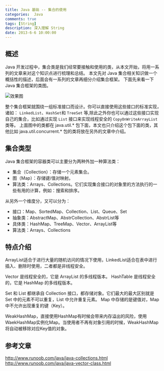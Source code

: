 ```yaml
---
title: Java 基础 -- 集合的使用
categories:  Java
comments: true
tags: [String]
description: 深入理解 String
date: 2013-6-6 10:00:00
---
```


## 概述

Java 开发过程中，集合类是我们经常要接触和使用的类，从本文开始，将用一系列的文章来对这个知识点进行梳理和总结。
本文先对 Java 集合相关知识做一个概括性的描述，后面会有一系列的文章再细分介绍集合框架。
下面先来看一下 Java 集合框架的类图。

![效果图](http://www.plantuml.com/plantuml/svg/XLEnRXH13EtdAqRfao-W2882K4125q7jx1aOtTpkCJCRwGIfa29A2X12aP3egA10eipVt05_mNd7hCUQMr9aitxsivzzRuzZWf3wfJUdBdcq1m_W7EoVgylDkxVRBvVRppytLzS7nhImnBY21kslRn-tFpxOLwRn4AEz7GAi8mTtEk-nIQvhexaeITllxtzVlzby-ieyAbsk8C2PHmsaBcZgGrZjIAvD69vnN4IpBYISQ-mHdBldr9bWE8ifG9Cio-LmJ-gk6vH3MBEYUn1VK5sEdY8iD7BYsWNEDKPHAhQwFySskRJ-LyNmQK0SGjhkrkkZ8oLCtYbvUCXAweGIbVzpGccJAI9FjhMP8IcgpfXSDxz9fhXnBMjSJwfO06TgIdKevG7nbLX1mGLuuc8g3O9bzBZ77Ylxg1fPZU09-yZagGgICPNxJ-CiS9BtigShWH-w5vQZZk8iYSG6WZt19dM1Wrc2Pb5-ojHPaVCe8nkpmNPm1TArAv2FBh0slE2cXjXjwgZqiDoZnCj0QFNTRXv3M-p-U8Q0DpFpgiDJs9AO8IihZ3U-SIljlsAwVARx4kCFBtJUOCmGLHHeQzJ7Ov_iouXHwWjBMM6Vt2h3sN4NvXZRUR_qVm40)

整个集合框架就围绕一组标准接口而设计。你可以直接使用这些接口的标准实现，诸如： `LinkedList`、`HashSet`和 `TreeSet` 等,除此之外你也可以通过这些接口实现自己的集合，比如通过实现 `List` 接口来实现线程安全的 `CopyOnWriteArrayList` 类等。
上面图中的类都在 java.util.* 包下面，本文也只介绍这个包下面的类，其他比如 java.util.concurrent.* 包的类将放在另外的文章中介绍。

## 集合类型

Java 集合框架的容器类可以主要分为两种外加一种算法类：

 - 集合（Collection）：存储一个元素集合。
 - 图（Map）：存储键/值对映射。
 - 算法类：Arrays、Collections。它们实现集合接口的对象里的方法执行的一些有用的计算，例如：搜索和排序。

从另外一个维度分，又可以分为：

 - 接口：Map、SortedMap、Collection、List、Queue、Set
 - 抽象类：AbstractMap、AbstrCollection、AbstrList等
 - 具体类：HashMap、TreeMap、Vector、ArrayList等
 - 算法类：Arrays、Collections


## 特点介绍

ArrayList适合于进行大量的随机访问的情况下使用，LinkedList适合在表中进行插入、删除时使用，二者都是非线程安全。

Vector 是线程安全的，它是 ArrayList 的多线程版本。
HashTable 是线程安全的，它是 HashMap 的多线程版本。

Set 和 List 都继承自 Collection 接口，都存储对象。它们最大的最大区别就是 Set 中的元素不可以重复，List 中允许重复元素。
Map 中存储的是键值对，Map中不允许出现重复的键（Key）。

WeakHashMap，直接使用HashMap有时候会带来内存溢出的风险，使用WaekHashMap实例化Map。当使用者不再有对象引用的时候，WeakHashMap将自动被移除对应Key值的对象。



## 参考文章

http://www.runoob.com/java/java-collections.html
http://www.runoob.com/java/java-vector-class.html


<!-- plantuml 代码 -->

<!--  

@startuml
Title "Java 集合框架图"

namespace 算法 {
class Arrays
class Collections
}

namespace 比较器 {
class Comparable
class Comparator
}

namespace Map {
interface Map
interface SortedMap
interface NavigableMap
abstract class AbstractMap
abstract class Dictionary
class HashMap
class WeakHashMap
class LinkedHashMap
class Hashtable
class IdentityHashMap

class TreeMap

Map <|.. AbstractMap
AbstractMap <|-- HashMap
AbstractMap <|-- WeakHashMap
HashMap <|-- LinkedHashMap
Map <|.. Hashtable
Dictionary  <|-- Hashtable
Map  <|-- SortedMap
SortedMap  <|-- NavigableMap
AbstractMap <|-- TreeMap
NavigableMap <|.. TreeMap
AbstractMap <|-- IdentityHashMap
}

namespace Collection {
interface Collection
interface List
interface Set
interface Queue
interface SortedSet
interface NavigableSet
abstract class AbstractCollection
abstract class AbstractList
abstract class AbstractSet
abstract class AbstractQueue
abstract class AbstractSequentialList

class HashSet
class TreeSet
class LinkedHashSet
class Vector
class Stack
class ArrayList
class LinkedList


Collection <|-- List
Collection <|--  Set
Collection <|--  Queue
Collection <|.. AbstractCollection
AbstractCollection  <|-- AbstractList
List  <|.. AbstractList
AbstractList <|-- AbstractSequentialList
AbstractCollection  <|-- AbstractSet
Set <|.. AbstractSet
AbstractCollection  <|-- AbstractQueue
Queue <|.. AbstractQueue
Set <|--  SortedSet
SortedSet  <|--  NavigableSet
AbstractSet <|-- HashSet
AbstractSet <|-- TreeSet
NavigableSet <|.. TreeSet
HashSet <|--  LinkedHashSet
AbstractList <|--  Vector
AbstractList <|--  ArrayList
AbstractSequentialList <|-- LinkedList
Vector <|-- Stack
}
@enduml

-->
